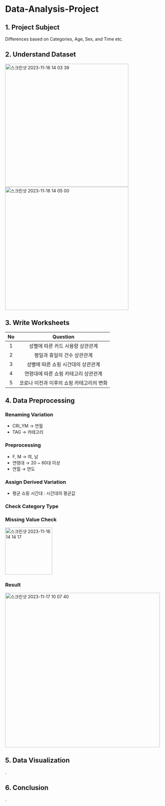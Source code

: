 # Data-Analysis-Project

## 1. Project Subject

Differences based on Categories, Age, Sex, and Time etc.

## 2. Understand Dataset

 <img width="400" heigh="380" alt="스크린샷 2023-11-16 14 03 39" src="https://github.com/hyunsoi/Data-Analysis-Project/assets/102220333/50a589bd-a8be-4714-9fb7-326b01205cbe">
 <img width="400" heigh="380" alt="스크린샷 2023-11-16 14 05 00" src="https://github.com/hyunsoi/Data-Analysis-Project/assets/102220333/c714afa7-0f3c-4dba-904a-56e82d20bfc6">

## 3. Write Worksheets
|No|Question|
|:---:|:---:|
|1 | 성별에 따른 카드 사용량 상관관계|
|2 | 평일과 휴일의 건수 상관관계|
|3 | 성별에 따른 쇼핑 시간대의 상관관계|
|4 | 연령대에 따른 쇼핑 카테고리 상관관계|
|5 | 코로나 이전과 이후의 쇼핑 카테고리의 변화 |

## 4. Data Preprocessing

### Renaming Variation
- CRI_YM → 연월
- TAG → 카테고리

### Preprocessing
- F, M → 여, 남
- 연령대 → 20 ~ 60대 이상
- 연월 → 연도

### Assign Derived Variation
- 평균 쇼핑 시간대 : 시간대의 평균값

### Check Category Type


### Missing Value Check
 <img width="153" alt="스크린샷 2023-11-16 14 14 17" src="https://github.com/hyunsoi/Data-Analysis-Project/assets/102220333/b08453f3-1457-4403-b39b-5c6da8c027c5">

### Result
 <img width="502" alt="스크린샷 2023-11-17 10 07 40" src="https://github.com/hyunsoi/Data-Analysis-Project/assets/102220333/4365b88e-f1b3-4bfa-b719-de8a7685d6c0">



## 5. Data Visualization
.

## 6. Conclusion
.
